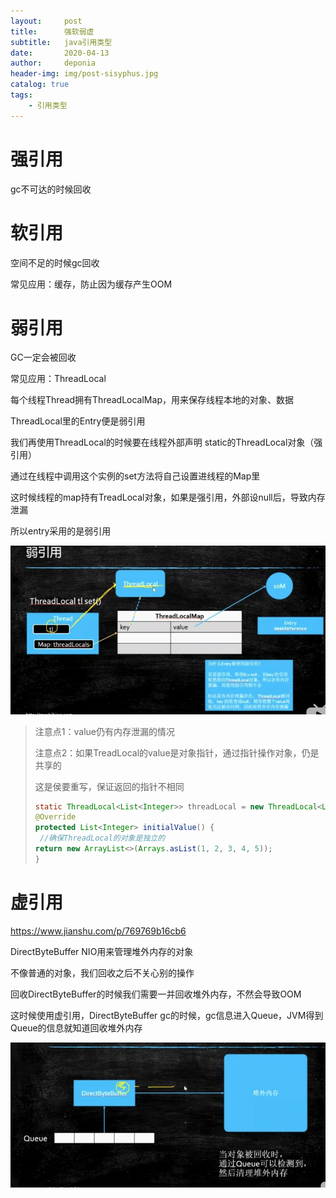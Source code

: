 ```yaml
---
layout:     post
title:      强软弱虚
subtitle:   java引用类型
date:       2020-04-13
author:     deponia
header-img: img/post-sisyphus.jpg
catalog: true
tags:
    - 引用类型
---
```


# 强引用

gc不可达的时候回收

# 软引用

空间不足的时候gc回收

常见应用：缓存，防止因为缓存产生OOM

# 弱引用

GC一定会被回收

常见应用：ThreadLocal

每个线程Thread拥有ThreadLocalMap，用来保存线程本地的对象、数据

ThreadLocal里的Entry便是弱引用

我们再使用ThreadLocal的时候要在线程外部声明 static的ThreadLocal对象（强引用）

通过在线程中调用这个实例的set方法将自己设置进线程的Map里

这时候线程的map持有TreadLocal对象，如果是强引用，外部设null后，导致内存泄漏

所以entry采用的是弱引用

![1586811921751](https://github.com/kennyfortune/kennyfortune.github.io/raw/master/img/1586811921751.jpg)

> 注意点1：value仍有内存泄漏的情况
>
> 注意点2：如果TreadLocal的value是对象指针，通过指针操作对象，仍是共享的
>
> 这是侯要重写，保证返回的指针不相同
>
> ```java
> static ThreadLocal<List<Integer>> threadLocal = new ThreadLocal<List<Integer>>() {
> @Override
> protected List<Integer> initialValue() {
>  //确保ThreadLocal的对象是独立的
> return new ArrayList<>(Arrays.asList(1, 2, 3, 4, 5));
> }
> ```

# 虚引用

https://www.jianshu.com/p/769769b16cb6

DirectByteBuffer NIO用来管理堆外内存的对象

不像普通的对象，我们回收之后不关心别的操作

回收DirectByteBuffer的时候我们需要一并回收堆外内存，不然会导致OOM

这时候使用虚引用，DirectByteBuffer gc的时候，gc信息进入Queue，JVM得到Queue的信息就知道回收堆外内存

![1586813262091](https://github.com/kennyfortune/kennyfortune.github.io/raw/master/img/1586813262091.jpg)

